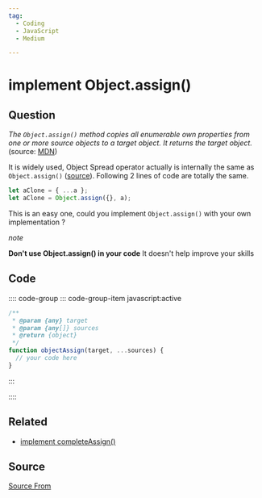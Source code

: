 ```yaml
---
tag:
  - Coding
  - JavaScript
  - Medium

---
```

  
# implement Object.assign()

## Question
_The `Object.assign()` method copies all enumerable own properties from one or more source objects to a target object. It returns the target object._ (source: [MDN](https://developer.mozilla.org/en-US/docs/Web/JavaScript/Reference/Global_Objects/Object/assign))

It is widely used, Object Spread operator actually is internally the same as `Object.assign()` ([source](https://github.com/tc39/proposal-object-rest-spread/blob/master/Spread.md)). Following 2 lines of code are totally the same.

```js
let aClone = { ...a };
let aClone = Object.assign({}, a);
```

This is an easy one, could you implement `Object.assign()` with your own implementation ?

_note_

**Don't use Object.assign() in your code** It doesn't help improve your skills

## Code
:::: code-group
::: code-group-item javascript:active
```javascript
/**
 * @param {any} target
 * @param {any[]} sources
 * @return {object}
 */
function objectAssign(target, ...sources) {
  // your code here
}
```
:::
    
::::


## Related

+ [implement completeAssign()](./implement-completeAssign)
##  Source
[Source From](https://bigfrontend.dev/problem/implement-object-assign)

  